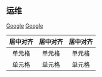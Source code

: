 ## 运维

[Google](http://www.google.com/)
[Google](http://www.google.com/ "Google")

| 居中对齐 | 居中对齐 | 居中对齐 |
| :----:| :----: | :----: |
| 单元格 | 单元格 | 单元格 |
| 单元格 | 单元格 | 单元格 |

